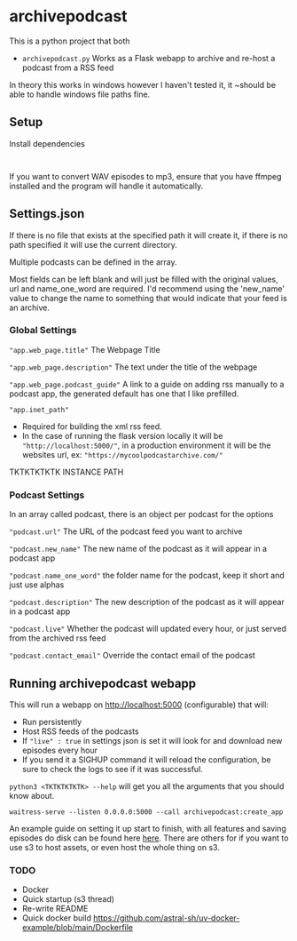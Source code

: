 # archivepodcast

This is a python project that both

- `archivepodcast.py` Works as a Flask webapp to archive and re-host a podcast from a RSS feed

In theory this works in windows however I haven't tested it, it ~should be able to handle windows file paths fine.

## Setup

Install dependencies

```bash

```

```bash

```

If you want to convert WAV episodes to mp3, ensure that you have ffmpeg installed and the program will handle it automatically.

## Settings.json

If there is no file that exists at the specified path it will create it, if there is no path specified it will use the current directory.

Multiple podcasts can be defined in the array.

Most fields can be left blank and will just be filled with the original values, url and name_one_word are required. I'd recommend using the 'new_name' value to change the name to something that would indicate that your feed is an archive.

### Global Settings

`"app.web_page.title"` The Webpage Title

`"app.web_page.description"` The text under the title of the webpage

`"app.web_page.podcast_guide"` A link to a guide on adding rss manually to a podcast app, the generated default has one that I like prefilled.

`"app.inet_path"`

- Required for building the xml rss feed.
- In the case of running the flask version locally it will be `"http://localhost:5000/"`, in a production environment it will be the websites url, ex: `"https://mycoolpodcastarchive.com/"`

TKTKTKTKTK INSTANCE PATH

### Podcast Settings

In an array called podcast, there is an object per podcast for the options

`"podcast.url"` The URL of the podcast feed you want to archive

`"podcast.new_name"` The new name of the podcast as it will appear in a podcast app

`"podcast.name_one_word"` the folder name for the podcast, keep it short and just use alphas

`"podcast.description"` The new description of the podcast as it will appear in a podcast app

`"podcast.live"` Whether the podcast will updated every hour, or just served from the archived rss feed

`"podcast.contact_email"` Override the contact email of the podcast

## Running archivepodcast webapp

This will run a webapp on <http://localhost:5000> (configurable) that will:

- Run persistently
- Host RSS feeds of the podcasts
- If `"live" : true` in settings json is set it will look for and download new episodes every hour
- If you send it a SIGHUP command it will reload the configuration, be sure to check the logs to see if it was successful.

`python3 <TKTKTKTKTK> --help` will get you all the arguments that you should know about.

`waitress-serve --listen 0.0.0.0:5000 --call archivepodcast:create_app`

An example guide on setting it up start to finish, with all features and saving episodes do disk can be found here [here](README_local.md). There are others for if you want to use s3 to host assets, or even host the whole thing on s3.

### TODO

- Docker
- Quick startup (s3 thread)
- Re-write README
- Quick docker build <https://github.com/astral-sh/uv-docker-example/blob/main/Dockerfile>
